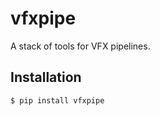 vfxpipe
=======

A stack of tools for VFX pipelines.

## Installation

```bash
$ pip install vfxpipe
```
